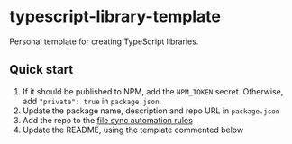 # typescript-library-template

Personal template for creating TypeScript libraries.

## Quick start

1. If it should be published to NPM, add the `NPM_TOKEN` secret. Otherwise, add `"private": true` in `package.json`.
2. Update the package name, description and repo URL in `package.json`
3. Add the repo to the [file sync automation rules](https://github.com/domdomegg/domdomegg/blob/master/.github/workflows/repo-file-sync.yaml)
4. Update the README, using the template commented below

<!--

# TODO: name of library

TODO: A short description of what the library does, explaining why people might want to use it.

## Usage

TODO: usage instructions

## Contributing

Pull requests are welcomed on GitHub! To get started:

1. Install Git and Node.js
2. Clone the repository
3. Install dependencies with `npm install`
4. Run `npm run test` to run tests with Jest
5. Build with `npm run build`

## Releases

Versions follow the [semantic versioning spec](https://semver.org/).

To release:

1. Use `npm version <major | minor | patch>` to bump the version
2. Run `git push --follow-tags` to push with tags
3. Wait for GitHub Actions to publish to the NPM registry.

-->
